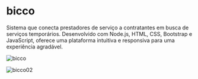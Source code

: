 # bicco
Sistema que conecta prestadores de serviço a contratantes em busca de serviços temporários. Desenvolvido com Node.js, HTML, CSS, Bootstrap e JavaScript, oferece uma plataforma intuitiva e responsiva para uma experiência agradável.

![bicco](https://github.com/emy333/bicco/assets/42318338/3f6b49e3-45e1-42ab-8a17-27751fa1a9fc)

![bicco02](https://github.com/emy333/bicco/assets/42318338/1f036ed5-dae5-40f6-8b37-924960a6ce8a)
